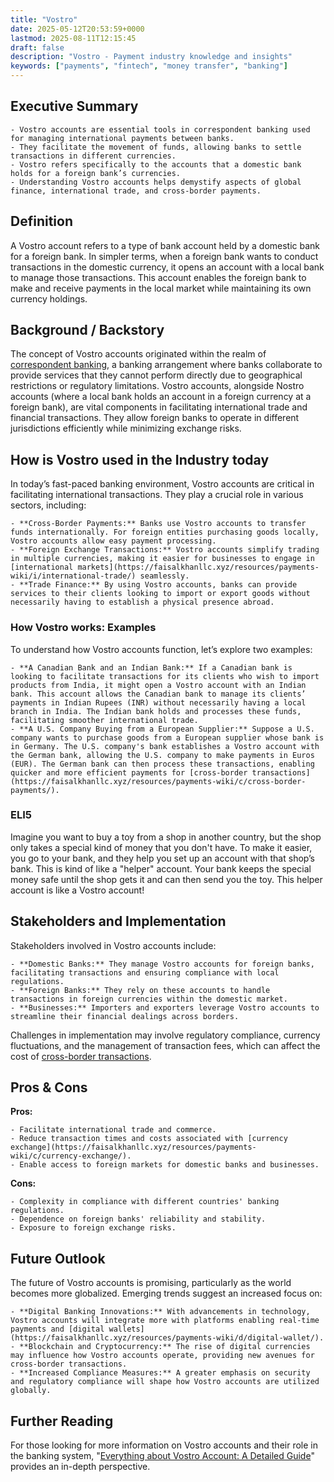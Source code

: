 ```yaml
---
title: "Vostro"
date: 2025-05-12T20:53:59+0000
lastmod: 2025-08-11T12:15:45
draft: false
description: "Vostro - Payment industry knowledge and insights"
keywords: ["payments", "fintech", "money transfer", "banking"]
---
```


## Executive Summary

 	- Vostro accounts are essential tools in correspondent banking used for managing international payments between banks.
 	- They facilitate the movement of funds, allowing banks to settle transactions in different currencies.
 	- Vostro refers specifically to the accounts that a domestic bank holds for a foreign bank’s currencies.
 	- Understanding Vostro accounts helps demystify aspects of global finance, international trade, and cross-border payments.

## Definition
A Vostro account refers to a type of bank account held by a domestic bank for a foreign bank. In simpler terms, when a foreign bank wants to conduct transactions in the domestic currency, it opens an account with a local bank to manage those transactions. This account enables the foreign bank to make and receive payments in the local market while maintaining its own currency holdings.
## Background / Backstory
The concept of Vostro accounts originated within the realm of [correspondent banking](https://faisalkhanllc.xyz/resources/payments-wiki/c/correspondent-banking-relationship-cbr/), a banking arrangement where banks collaborate to provide services that they cannot perform directly due to geographical restrictions or regulatory limitations. Vostro accounts, alongside Nostro accounts (where a local bank holds an account in a foreign currency at a foreign bank), are vital components in facilitating international trade and financial transactions. They allow foreign banks to operate in different jurisdictions efficiently while minimizing exchange risks.
## How is Vostro used in the Industry today
In today’s fast-paced banking environment, Vostro accounts are critical in facilitating international transactions. They play a crucial role in various sectors, including:

 	- **Cross-Border Payments:** Banks use Vostro accounts to transfer funds internationally. For foreign entities purchasing goods locally, Vostro accounts allow easy payment processing.
 	- **Foreign Exchange Transactions:** Vostro accounts simplify trading in multiple currencies, making it easier for businesses to engage in [international markets](https://faisalkhanllc.xyz/resources/payments-wiki/i/international-trade/) seamlessly.
 	- **Trade Finance:** By using Vostro accounts, banks can provide services to their clients looking to import or export goods without necessarily having to establish a physical presence abroad.

### How Vostro works: Examples
To understand how Vostro accounts function, let’s explore two examples:

 	- **A Canadian Bank and an Indian Bank:** If a Canadian bank is looking to facilitate transactions for its clients who wish to import products from India, it might open a Vostro account with an Indian bank. This account allows the Canadian bank to manage its clients’ payments in Indian Rupees (INR) without necessarily having a local branch in India. The Indian bank holds and processes these funds, facilitating smoother international trade.
 	- **A U.S. Company Buying from a European Supplier:** Suppose a U.S. company wants to purchase goods from a European supplier whose bank is in Germany. The U.S. company's bank establishes a Vostro account with the German bank, allowing the U.S. company to make payments in Euros (EUR). The German bank can then process these transactions, enabling quicker and more efficient payments for [cross-border transactions](https://faisalkhanllc.xyz/resources/payments-wiki/c/cross-border-payments/).

### ELI5
Imagine you want to buy a toy from a shop in another country, but the shop only takes a special kind of money that you don't have. To make it easier, you go to your bank, and they help you set up an account with that shop’s bank. This is kind of like a "helper" account. Your bank keeps the special money safe until the shop gets it and can then send you the toy. This helper account is like a Vostro account!
## Stakeholders and Implementation
Stakeholders involved in Vostro accounts include:

 	- **Domestic Banks:** They manage Vostro accounts for foreign banks, facilitating transactions and ensuring compliance with local regulations.
 	- **Foreign Banks:** They rely on these accounts to handle transactions in foreign currencies within the domestic market.
 	- **Businesses:** Importers and exporters leverage Vostro accounts to streamline their financial dealings across borders.

Challenges in implementation may involve regulatory compliance, currency fluctuations, and the management of transaction fees, which can affect the cost of [cross-border transactions](https://faisalkhanllc.xyz/resources/payments-wiki/c/cross-border-money-transfer/).
## Pros & Cons
**Pros:**

 	- Facilitate international trade and commerce.
 	- Reduce transaction times and costs associated with [currency exchange](https://faisalkhanllc.xyz/resources/payments-wiki/c/currency-exchange/).
 	- Enable access to foreign markets for domestic banks and businesses.

**Cons:**

 	- Complexity in compliance with different countries' banking regulations.
 	- Dependence on foreign banks' reliability and stability.
 	- Exposure to foreign exchange risks.

## Future Outlook
The future of Vostro accounts is promising, particularly as the world becomes more globalized. Emerging trends suggest an increased focus on:

 	- **Digital Banking Innovations:** With advancements in technology, Vostro accounts will integrate more with platforms enabling real-time payments and [digital wallets](https://faisalkhanllc.xyz/resources/payments-wiki/d/digital-wallet/).
 	- **Blockchain and Cryptocurrency:** The rise of digital currencies may influence how Vostro accounts operate, providing new avenues for cross-border transactions.
 	- **Increased Compliance Measures:** A greater emphasis on security and regulatory compliance will shape how Vostro accounts are utilized globally.

## Further Reading
For those looking for more information on Vostro accounts and their role in the banking system, "[Everything about Vostro Account: A Detailed Guide](https://walcybank.com/everything-about-vostro-accounts-a-detailed-guide/)" provides an in-depth perspective.